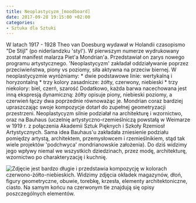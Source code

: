 ```yaml
---
title: Neoplastycyzm_[moodboard]
date: 2017-09-28 19:15:00 +02:00
categories:
- Sztuka dla Sztuki
---
```


<olela-narrative>
W latach 1917 - 1928 Theo van Doesburg wydawał w Holandii czasopismo "De Stijl" (po niderlandzku 'styl'). W pierwszym numerze wydrukowany został manifest malarza Piet'a Mondrian'a. Przedstawiał on zarys nowego programu artystycznego. 'Neoplastycyzm' zakładał oddziaływanie poprzez przeciwieństwa, piony vs poziomy, siła aktywna na przeciw biernej. W neoplastycyzmie wyróżniamy:
* dwie podstawowe linie: wertykalną i horyzontalną
* trzy kolory zasadnicze: żółty, czerwony, niebieski
* trzy niekolory: biel, czerń, szarość
Dodatkowo, każda barwa nacechowana jest inną ekspresją dynamiczną: żółty opisuje piony, niebieski poziomy, a czerwień łączy dwa poprzednie równoważąc je. Mondrian coraz bardziej upraszczając swoje kompozycje dotarł do zupełnej geometryzacji przestrzeni.
Neoplastycyzm silnie podziałał na architekturę i wzornictwo, oraz na Bauhaus (uczelnię artystyczno-rzemieślniczą powstałą w Weimarze w 1919 r. z połączenia Akademii Sztuk Pięknych i Szkoły Rzemiosł Artystycznych. Sama idea Bauhaus'u zakładała zniesienie podziału pomiędzy artystą, architektem, przemysłowcem i rzemieślnikiem, stąd tak wiele projektów 'podchwyca' mondrianowskie założenia). Do dziś widzimy jego wpływy niemal we wszystkich dziedzinach, przez modę, architekturę, wzornictwo po charakteryzację i kuchnię. 
</olela-narrative>

![Zdjęcie jest bardzo długie i przedstawia kompozycję w kolorach czerwono-żółto-niebieskich. Widzimy zdjęcia okładek magazynów, dłoń, figury geometryczne, obuwie, torebkę, krzesła, elementy architektoniczne, ciasto. Na samym końcu na czerwonym tle znajdują się opisy poszczególnych elementów.](https://ello-direct-uploads.s3.amazonaws.com/uploads/18e7530f-9938-4614-8016-598ff16ad89a/ello-2da83c02-c68b-4436-97fb-5cec793c237e.jpeg)